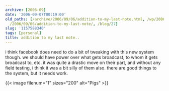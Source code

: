 ```yaml
---
archive: [2006-09]
date: '2006-09-07T00:19:00'
old_paths: [/archive/2006/09/06/addition-to-my-last-note.html, /wp/2006/09/06/addition-to-my-last-note/,
  /2006/09/06/addition-to-my-last-note/, /blog/27]
slug: '1157588340'
tags: [personal]
title: addition to my last note..
---
```


i think facebook does need to do a bit of tweaking with this new system
though. we should have power over what gets broadcast, to whom it gets
broadcast to, etc. it was quite a drastic move on their part, and without
any field testing, i think it was a bit silly of them also. there are good
things to the system, but it needs work.

{{< image filenum="1" sizes="200" alt="Pigs" >}}

